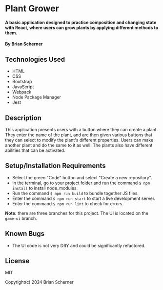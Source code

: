 # Plant Grower

#### A basic application designed to practice composition and changing state with React, where users can grow plants by applying different methods to them.

#### By Brian Scherner

## Technologies Used

* HTML
* CSS
* Bootstrap
* JavaScript
* Webpack
* Node Package Manager
* Jest

## Description

This application presents users with a button where they can create a plant. They enter the name of the plant, and are then given various buttons that they can select to modify the plant's different properties. Users can make another plant and do the same to it as well. The plants also have different abilities that can be activated.

## Setup/Installation Requirements

* Select the green "Code" button and select "Create a new repository".
* In the terminal, go to your project folder and run the command `$ npm install` to install node_modules.
* Run the command `$ npm run build` to bundle together JS files.
* Enter the command `$ npm run start` to start a live development server.
* Enter the command `$ npm run lint` to check for errors.

**Note:** there are three branches for this project. The UI is located on the `game-ui` branch.

## Known Bugs

* The UI code is not very DRY and could be significantly refactored.

## License

MIT

Copyright(c) 2024 Brian Scherner